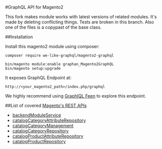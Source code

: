 #GraphQL API for Magento2

This fork makes module works with latest versions of related modules. It's made by deleting conflicting things. Tests are broken in this branch. Also one of the files is a copypast of the base class.

##Installation

Install this magento2 module using composer:
```
composer require we-like-graphql/magento2-graphql
```

```
bin/magento module:enable graphan_Magento2GraphQL
bin/magento setup:upgrade
```

It exposes GraphQL Endpoint at:
```
http://<your_magento2_path>/index.php/graphql
```

We highly recommend using [GraphIQL Feen](https://chrome.google.com/webstore/detail/graphiql-feen/mcbfdonlkfpbfdpimkjilhdneikhfklp) to explore this endpoint.

##List of covered [Magento's REST APIs](http://devdocs.magento.com/swagger/)
 - [backendModuleService](http://devdocs.magento.com/swagger/#!/backendModuleServiceV1)
 - [catalogCategoryAttributeRepository](http://devdocs.magento.com/swagger/#!/catalogCategoryAttributeRepositoryV1)
 - [catalogCategoryManagement](http://devdocs.magento.com/swagger/#!/catalogCategoryManagementV1)
 - [catalogCategoryRepository](http://devdocs.magento.com/swagger/#!/catalogCategoryRepositoryV1)
 - [catalogProductAttributeRepository](http://devdocs.magento.com/swagger/#!/catalogProductAttributeRepositoryV1)
 - [catalogProductRepository](http://devdocs.magento.com/swagger/#!/catalogProductRepositoryV1)

